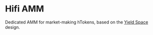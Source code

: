# Hifi AMM

Dedicated AMM for market-making hTokens, based on the [Yield Space](https://yield.is/YieldSpace.pdf) design.

